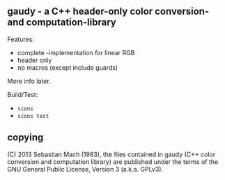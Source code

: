 
gaudy - a C++ header-only color conversion- and computation-library
-------------------------------------------------------------------------------

Features:
* complete <cmath>-implementation for linear RGB
* header only
* no macros (except include guards)


More info later.

Build/Test:

* `scons`
* `scons test`



copying
-------------------------------------------------------------------------------
(C) 2013 Sebastian Mach (1983), the files contained in gaudy (C++ color 
conversion and computation library) are published under the terms of the GNU
General Public License, Version 3 (a.k.a. GPLv3).

